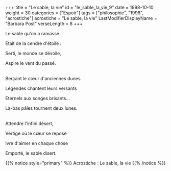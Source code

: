 +++
title = "Le sable, la vie"
id = "le_sable_la_vie_9"
date = 1998-10-10
weight = 30
categories = ["Espoir"]
tags = ["philosophie", "1998", "acrostiche"]
acrostiche = "Le sable, la vie"
LastModifierDisplayName = "Barbara Post"
verseLength = 8
+++

Le sable qu'on a ramassé

Etait de la cendre d'étoile :

Serti, le monde se dévoile,

Aspire le vent du passé.

 \
Berçant le cœur d'anciennes dunes

Légendes chantent leurs versants

Eternels aux songes brisants...

Là-bas pâles tournent deux lunes.

 \
Attendre l'infini désert,

Vertige où le cœur se repose

Ivre d'aimer en chaque chose

Emporté, le sable disert.

{{% notice style="primary" %}}
Acrostiche : Le sable, la vie
{{% /notice %}}
